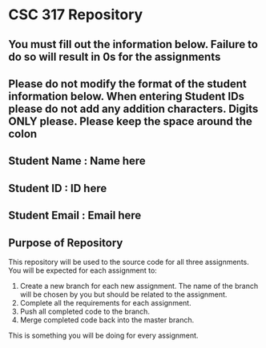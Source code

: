 # CSC 317 Repository

## You must fill out the information below. Failure to do so will result in 0s for the assignments

## Please do not modify the format of the student information below. When entering Student IDs please do not add any addition characters. Digits ONLY please. Please keep the space around the colon

## Student Name  : Name here

## Student ID    : ID here

## Student Email : Email here

## Purpose of Repository

This repository will be used to the source code for all three assignments. You will be expected for each assignment to:

1. Create a new branch for each new assignment. The name of the branch will be chosen by you but should be related to the assignment.
2. Complete all the requirements for each assignment.
3. Push all completed code to the branch.
4. Merge completed code back into the master branch.

This is something you will be doing for every assignment.

